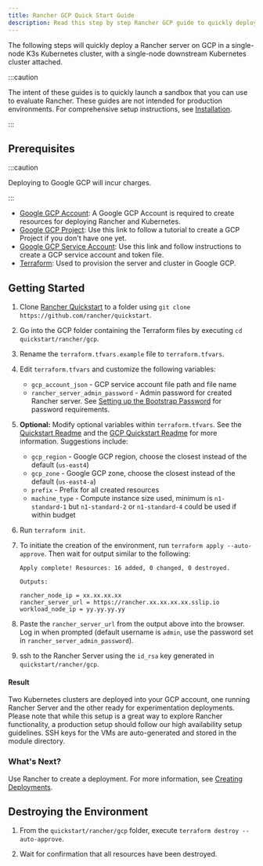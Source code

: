 ```yaml
---
title: Rancher GCP Quick Start Guide
description: Read this step by step Rancher GCP guide to quickly deploy a Rancher server with a single-node downstream Kubernetes cluster attached.
---
```


<head>
  <link rel="canonical" href="https://ranchermanager.docs.rancher.com/getting-started/quick-start-guides/deploy-rancher-manager/gcp"/>
</head>

The following steps will quickly deploy a Rancher server on GCP in a single-node K3s Kubernetes cluster, with a single-node downstream Kubernetes cluster attached.

:::caution

The intent of these guides is to quickly launch a sandbox that you can use to evaluate Rancher. These guides are not intended for production environments. For comprehensive setup instructions, see [Installation](../../installation-and-upgrade/installation-and-upgrade.md).

:::

## Prerequisites

:::caution

Deploying to Google GCP will incur charges.

:::

- [Google GCP Account](https://console.cloud.google.com/): A Google GCP Account is required to create resources for deploying Rancher and Kubernetes.
- [Google GCP Project](https://cloud.google.com/appengine/docs/standard/nodejs/building-app/creating-project): Use this link to follow a tutorial to create a GCP Project if you don't have one yet.
- [Google GCP Service Account](https://cloud.google.com/iam/docs/creating-managing-service-account-keys): Use this link and follow instructions to create a GCP service account and token file.
- [Terraform](https://developer.hashicorp.com/terraform/install): Used to provision the server and cluster in Google GCP.


## Getting Started

1. Clone [Rancher Quickstart](https://github.com/rancher/quickstart) to a folder using `git clone https://github.com/rancher/quickstart`.

2. Go into the GCP folder containing the Terraform files by executing `cd quickstart/rancher/gcp`.

3. Rename the `terraform.tfvars.example` file to `terraform.tfvars`.

4. Edit `terraform.tfvars` and customize the following variables:
    - `gcp_account_json` - GCP service account file path and file name
    - `rancher_server_admin_password` - Admin password for created Rancher server. See [Setting up the Bootstrap Password](../../installation-and-upgrade/resources/bootstrap-password.md#password-requirements) for password requirements.


5. **Optional:** Modify optional variables within `terraform.tfvars`.
See the [Quickstart Readme](https://github.com/rancher/quickstart) and the [GCP Quickstart Readme](https://github.com/rancher/quickstart/tree/master/rancher/gcp) for more information.
Suggestions include:
   - `gcp_region` - Google GCP region, choose the closest instead of the default (`us-east4`)
   - `gcp_zone` - Google GCP zone, choose the closest instead of the default (`us-east4-a`)
   - `prefix` - Prefix for all created resources
   - `machine_type` - Compute instance size used, minimum is `n1-standard-1` but `n1-standard-2` or `n1-standard-4` could be used if within budget

6. Run `terraform init`.

7. To initiate the creation of the environment, run `terraform apply --auto-approve`. Then wait for output similar to the following:

    ```
    Apply complete! Resources: 16 added, 0 changed, 0 destroyed.

    Outputs:

    rancher_node_ip = xx.xx.xx.xx
    rancher_server_url = https://rancher.xx.xx.xx.xx.sslip.io
    workload_node_ip = yy.yy.yy.yy
    ```

8. Paste the `rancher_server_url` from the output above into the browser. Log in when prompted (default username is `admin`, use the password set in `rancher_server_admin_password`).
9. ssh to the Rancher Server using the `id_rsa` key generated in `quickstart/rancher/gcp`.

#### Result

Two Kubernetes clusters are deployed into your GCP account, one running Rancher Server and the other ready for experimentation deployments. Please note that while this setup is a great way to explore Rancher functionality, a production setup should follow our high availability setup guidelines. SSH keys for the VMs are auto-generated and stored in the module directory.

### What's Next?

Use Rancher to create a deployment. For more information, see [Creating Deployments](../deploy-workloads/deploy-workloads.md).

## Destroying the Environment

1. From the `quickstart/rancher/gcp` folder, execute `terraform destroy --auto-approve`.

2. Wait for confirmation that all resources have been destroyed.
